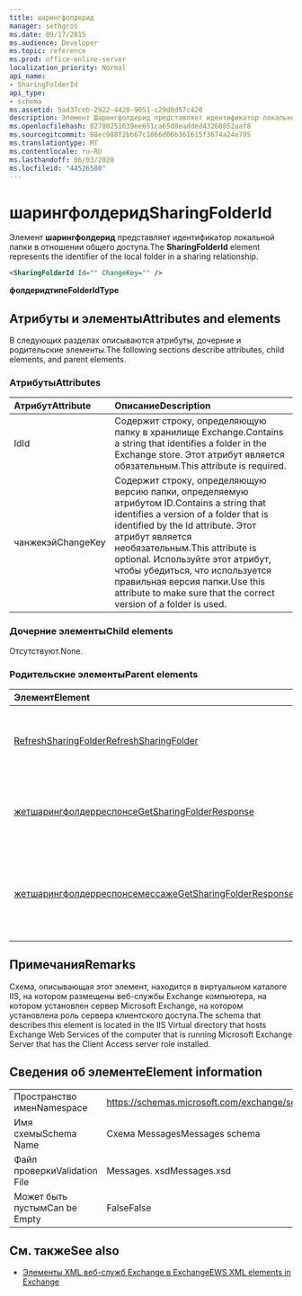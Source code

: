 ```yaml
---
title: шарингфолдерид
manager: sethgros
ms.date: 09/17/2015
ms.audience: Developer
ms.topic: reference
ms.prod: office-online-server
localization_priority: Normal
api_name:
- SharingFolderId
api_type:
- schema
ms.assetid: 5ad37ceb-2922-4420-9051-c29d0d57c420
description: Элемент Шарингфолдерид представляет идентификатор локальной папки в отношении общего доступа.
ms.openlocfilehash: 02780251639ee651ca65d8eadded43260852aaf8
ms.sourcegitcommit: 88ec988f2bb67c1866d06b361615f3674a24e795
ms.translationtype: MT
ms.contentlocale: ru-RU
ms.lasthandoff: 06/03/2020
ms.locfileid: "44526580"
---
```

# <a name="sharingfolderid"></a><span data-ttu-id="bc922-103">шарингфолдерид</span><span class="sxs-lookup"><span data-stu-id="bc922-103">SharingFolderId</span></span>

<span data-ttu-id="bc922-104">Элемент **шарингфолдерид** представляет идентификатор локальной папки в отношении общего доступа.</span><span class="sxs-lookup"><span data-stu-id="bc922-104">The **SharingFolderId** element represents the identifier of the local folder in a sharing relationship.</span></span> 
  
```xml
<SharingFolderId Id="" ChangeKey="" />
```

 <span data-ttu-id="bc922-105">**фолдеридтипе**</span><span class="sxs-lookup"><span data-stu-id="bc922-105">**FolderIdType**</span></span>
## <a name="attributes-and-elements"></a><span data-ttu-id="bc922-106">Атрибуты и элементы</span><span class="sxs-lookup"><span data-stu-id="bc922-106">Attributes and elements</span></span>

<span data-ttu-id="bc922-107">В следующих разделах описываются атрибуты, дочерние и родительские элементы.</span><span class="sxs-lookup"><span data-stu-id="bc922-107">The following sections describe attributes, child elements, and parent elements.</span></span>
  
### <a name="attributes"></a><span data-ttu-id="bc922-108">Атрибуты</span><span class="sxs-lookup"><span data-stu-id="bc922-108">Attributes</span></span>

|<span data-ttu-id="bc922-109">**Атрибут**</span><span class="sxs-lookup"><span data-stu-id="bc922-109">**Attribute**</span></span>|<span data-ttu-id="bc922-110">**Описание**</span><span class="sxs-lookup"><span data-stu-id="bc922-110">**Description**</span></span>|
|:-----|:-----|
|<span data-ttu-id="bc922-111">Id</span><span class="sxs-lookup"><span data-stu-id="bc922-111">Id</span></span>  <br/> |<span data-ttu-id="bc922-112">Содержит строку, определяющую папку в хранилище Exchange.</span><span class="sxs-lookup"><span data-stu-id="bc922-112">Contains a string that identifies a folder in the Exchange store.</span></span> <span data-ttu-id="bc922-113">Этот атрибут является обязательным.</span><span class="sxs-lookup"><span data-stu-id="bc922-113">This attribute is required.</span></span>  <br/> |
|<span data-ttu-id="bc922-114">чанжекэй</span><span class="sxs-lookup"><span data-stu-id="bc922-114">ChangeKey</span></span>  <br/> |<span data-ttu-id="bc922-115">Содержит строку, определяющую версию папки, определяемую атрибутом ID.</span><span class="sxs-lookup"><span data-stu-id="bc922-115">Contains a string that identifies a version of a folder that is identified by the Id attribute.</span></span> <span data-ttu-id="bc922-116">Этот атрибут является необязательным.</span><span class="sxs-lookup"><span data-stu-id="bc922-116">This attribute is optional.</span></span> <span data-ttu-id="bc922-117">Используйте этот атрибут, чтобы убедиться, что используется правильная версия папки.</span><span class="sxs-lookup"><span data-stu-id="bc922-117">Use this attribute to make sure that the correct version of a folder is used.</span></span>  <br/> |
   
### <a name="child-elements"></a><span data-ttu-id="bc922-118">Дочерние элементы</span><span class="sxs-lookup"><span data-stu-id="bc922-118">Child elements</span></span>

<span data-ttu-id="bc922-119">Отсутствуют.</span><span class="sxs-lookup"><span data-stu-id="bc922-119">None.</span></span>
  
### <a name="parent-elements"></a><span data-ttu-id="bc922-120">Родительские элементы</span><span class="sxs-lookup"><span data-stu-id="bc922-120">Parent elements</span></span>

|<span data-ttu-id="bc922-121">**Элемент**</span><span class="sxs-lookup"><span data-stu-id="bc922-121">**Element**</span></span>|<span data-ttu-id="bc922-122">**Описание**</span><span class="sxs-lookup"><span data-stu-id="bc922-122">**Description**</span></span>|
|:-----|:-----|
|[<span data-ttu-id="bc922-123">RefreshSharingFolder</span><span class="sxs-lookup"><span data-stu-id="bc922-123">RefreshSharingFolder</span></span>](refreshsharingfolder.md) <br/> |<span data-ttu-id="bc922-124">Определяет запрос на обновление указанной локальной папки.</span><span class="sxs-lookup"><span data-stu-id="bc922-124">Defines a request to refresh the specified local folder.</span></span>  <br/> |
|[<span data-ttu-id="bc922-125">жетшарингфолдерреспонсе</span><span class="sxs-lookup"><span data-stu-id="bc922-125">GetSharingFolderResponse</span></span>](getsharingfolderresponse.md) <br/> |<span data-ttu-id="bc922-126">Определяет ответ на запрос [операции GetSharingFolder](getsharingfolder-operation.md) .</span><span class="sxs-lookup"><span data-stu-id="bc922-126">Defines a response to a [GetSharingFolder operation](getsharingfolder-operation.md) request.</span></span>  <br/> |
|[<span data-ttu-id="bc922-127">жетшарингфолдерреспонсемессаже</span><span class="sxs-lookup"><span data-stu-id="bc922-127">GetSharingFolderResponseMessage</span></span>](getsharingfolderresponsemessage.md) <br/> |<span data-ttu-id="bc922-128">Содержит состояние и результат одного запроса [операции GetSharingFolder](getsharingfolder-operation.md) .</span><span class="sxs-lookup"><span data-stu-id="bc922-128">Contains the status and result of a single [GetSharingFolder operation](getsharingfolder-operation.md) request.</span></span>  <br/> |
   
## <a name="remarks"></a><span data-ttu-id="bc922-129">Примечания</span><span class="sxs-lookup"><span data-stu-id="bc922-129">Remarks</span></span>

<span data-ttu-id="bc922-130">Схема, описывающая этот элемент, находится в виртуальном каталоге IIS, на котором размещены веб-службы Exchange компьютера, на котором установлен сервер Microsoft Exchange, на котором установлена роль сервера клиентского доступа.</span><span class="sxs-lookup"><span data-stu-id="bc922-130">The schema that describes this element is located in the IIS Virtual directory that hosts Exchange Web Services of the computer that is running Microsoft Exchange Server that has the Client Access server role installed.</span></span>
  
## <a name="element-information"></a><span data-ttu-id="bc922-131">Сведения об элементе</span><span class="sxs-lookup"><span data-stu-id="bc922-131">Element information</span></span>

|||
|:-----|:-----|
|<span data-ttu-id="bc922-132">Пространство имен</span><span class="sxs-lookup"><span data-stu-id="bc922-132">Namespace</span></span>  <br/> |https://schemas.microsoft.com/exchange/services/2006/messages  <br/> |
|<span data-ttu-id="bc922-133">Имя схемы</span><span class="sxs-lookup"><span data-stu-id="bc922-133">Schema Name</span></span>  <br/> |<span data-ttu-id="bc922-134">Схема Messages</span><span class="sxs-lookup"><span data-stu-id="bc922-134">Messages schema</span></span>  <br/> |
|<span data-ttu-id="bc922-135">Файл проверки</span><span class="sxs-lookup"><span data-stu-id="bc922-135">Validation File</span></span>  <br/> |<span data-ttu-id="bc922-136">Messages. xsd</span><span class="sxs-lookup"><span data-stu-id="bc922-136">Messages.xsd</span></span>  <br/> |
|<span data-ttu-id="bc922-137">Может быть пустым</span><span class="sxs-lookup"><span data-stu-id="bc922-137">Can be Empty</span></span>  <br/> |<span data-ttu-id="bc922-138">False</span><span class="sxs-lookup"><span data-stu-id="bc922-138">False</span></span>  <br/> |
   
## <a name="see-also"></a><span data-ttu-id="bc922-139">См. также</span><span class="sxs-lookup"><span data-stu-id="bc922-139">See also</span></span>



- [<span data-ttu-id="bc922-140">Элементы XML веб-служб Exchange в Exchange</span><span class="sxs-lookup"><span data-stu-id="bc922-140">EWS XML elements in Exchange</span></span>](ews-xml-elements-in-exchange.md)

